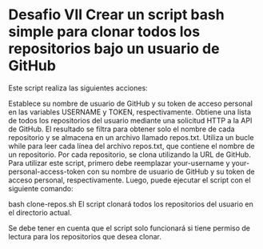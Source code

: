# Desafio VII Crear un script bash simple para clonar todos los repositorios bajo un usuario de GitHub

Este script realiza las siguientes acciones:

Establece su nombre de usuario de GitHub y su token de acceso personal en las variables USERNAME y TOKEN, respectivamente.
Obtiene una lista de todos los repositorios del usuario mediante una solicitud HTTP a la API de GitHub. El resultado se filtra para obtener solo el nombre de cada repositorio y se almacena en un archivo llamado repos.txt.
Utiliza un bucle while para leer cada línea del archivo repos.txt, que contiene el nombre de un repositorio. Por cada repositorio, se clona utilizando la URL de GitHub.
Para utilizar este script, primero debe reemplazar your-username y your-personal-access-token con su nombre de usuario de GitHub y su token de acceso personal, respectivamente. Luego, puede ejecutar el script con el siguiente comando:

bash clone-repos.sh
El script clonará todos los repositorios del usuario en el directorio actual.

Se debe tener en cuenta que el script solo funcionará si tiene permiso de lectura para los repositorios que desea clonar.
